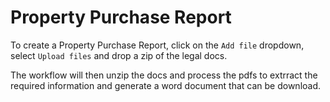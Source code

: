 # Property Purchase Report

To create a Property Purchase Report, click on the `Add file` dropdown,  select `Upload files` and drop a zip of the legal docs.

The workflow will then unzip the docs and process the pdfs to extrract the required information and generate a word document that can be download.
